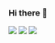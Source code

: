 ### Hi there 👋

<!--
**duki/duki** is a ✨ _special_ ✨ repository because its `README.md` (this file) appears on your GitHub profile.

Here are some ideas to get you started:

- 🔭 I’m currently working on ...
- 🌱 I’m currently learning ...
- 👯 I’m looking to collaborate on ...
- 🤔 I’m looking for help with ...
- 💬 Ask me about ...
- 📫 How to reach me: ...
- 😄 Pronouns: ...
- ⚡ Fun fact: ...
-->
![](https://media.giphy.com/media/zOvBKUUEERdNm/giphy.gif) ![](https://media.giphy.com/media/L0IU2cW8sFw8V2UIfP/giphy.gif) ![](https://media.giphy.com/media/cg5FwpvDmhIcM/giphy.gif)

